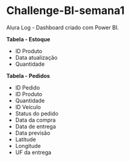 # Challenge-BI-semana1
Alura Log - Dashboard criado com Power BI.

**Tabela - Estoque** 
- ID Produto  
- Data atualização  
- Quantidade

**Tabela - Pedidos** 
- ID Pedido  
- ID Produto  
- Quantidade  
- ID Veículo  
- Status do pedido  
- Data da compra  
- Data de entrega  
- Data previsão  
- Latitude  
- Longitude  
- UF da entrega

